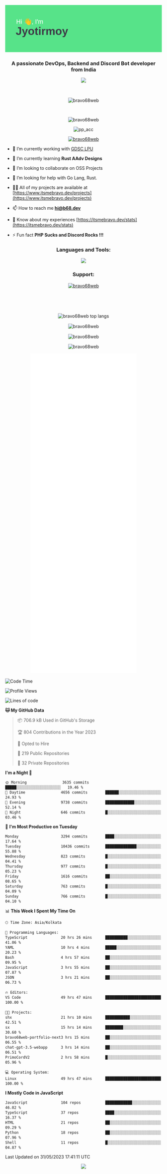 <p align="center"><img src="header.png"></p>
<h3 align="center">A passionate DevOps, Backend and Discord Bot developer from India</h3>

<p align="center"><a href="https://discord.com/users/457039372009865226"><img src="https://lanyard-profile-readme.vercel.app/api/457039372009865226"></a></p>
                           
<br>
<p align="center"> <img src="https://komarev.com/ghpvc/?username=bravo68web&label=Profile%20views&color=0e75b6&style=flat" alt="bravo68web" /> </p>
<br>


<p align="center"><img src="https://github-profile-trophy.vercel.app/?username=bravo68web&theme=discord&column=3&row=2" alt="bravo68web" /> </p>
<p align="center"><img src="https://osu-embed.b68dev.xyz/pp_acc" alt="pp_acc" /> </p>

<p align="center"> <a href="https://twitter.com/bravo68web" target="blank"><img src="https://img.shields.io/twitter/follow/bravo68web?logo=twitter&style=for-the-badge" alt="bravo68web" /></a> </p>

- 🔭 I’m currently working with [GDSC LPU](https://gdsclpu.live/)

- 🌱 I’m currently learning **Rust AAdv Designs**

- 👯 I’m looking to collaborate on OSS Projects

- 🤝 I’m looking for help with Go Lang, Rust.

- 👨‍💻 All of my projects are available at [https://www.itsmebravo.dev/projects](https://www.itsmebravo.dev/projects)

<!-- - 💬 Ask me about **DF Techs** -->

- 📫 How to reach me **hi@b68.dev**

- 📄 Know about my experiences [https://itsmebravo.dev/stats](https://itsmebravo.dev/stats)

- ⚡ Fun fact **PHP Sucks and Discord Rocks !!!**

<h3 align="center">Languages and Tools:</h3>
<p align="center"> 
<img src="https://skillicons.dev/icons?i=aws,bash,c,cs,cpp,cloudflare,css,dart,devto,discord,bots,docker,electron,ember,emotion,express,fastapi,figma,firebase,flask,gcp,git,github,githubactions,go,gitlab,graphql,heroku,html,ai,ipfs,js,jest,linux,md,mastodon,mongodb,neovim,netlify,nextjs,nginx,nodejs,postgres,postman,powershell,py,react,redis,regex,replit,rocket,rust,sqlite,mysql,stackoverflow,styledcomponents,supabase,sentry,solidity,svg,tailwind,tauri,twitter,ts,unity,v,vercel,vim,vite,wasm,webpack,workers&perline=8&theme=dark" />
</p>

<h3 align="center">Support:</h3>
<p align="center"><a href="https://www.buymeacoffee.com/bravo68web"> <img align="center" src="https://cdn.buymeacoffee.com/buttons/v2/default-yellow.png" height="50" width="210" alt="bravo68web" /></a></p><br><br>
<br>

<p align="center"> <img align="center" src="https://github-readme-stats-sync.vercel.app/api/top-langs?username=bravo68web&count_private=true&show_icons=true&theme=radical&border_radius=10&&langs_count=10&layout=compact" alt="bravo68web top langs" /></p>

<p align="center"> <img align="center" src="https://github-readme-stats-sync.vercel.app/api?username=bravo68web&count_private=true&show_icons=true&theme=radical&border_radius=10" alt="bravo68web" /></p>

<p align="center"> <img align="center" src="https://github-readme-streak-stats.herokuapp.com?user=bravo68web&theme=dracula&hide_border=true" alt="bravo68web" /></p>

<p align="center"> <img align="center" src="https://github-readme-stats-sync.vercel.app/api/wakatime?username=bravo68web&count_private=true&show_icons=true&theme=aura_dark&border_radius=10&&langs_count=10&layout=compact&range=last_7_days" alt="bravo68web" /></p>

<p align="center"><img src="https://raw.githubusercontent.com/BRAVO68WEB/BRAVO68WEB/master/github-metrics.svg"></p>

<!--START_SECTION:waka-->
![Code Time](http://img.shields.io/badge/Code%20Time-4%2C814%20hrs%2054%20mins-blue)

![Profile Views](http://img.shields.io/badge/Profile%20Views-54-blue)

![Lines of code](https://img.shields.io/badge/From%20Hello%20World%20I%27ve%20Written-58.1%20million%20lines%20of%20code-blue)

**🐱 My GitHub Data** 

> 📦 706.9 kB Used in GitHub's Storage 
 > 
> 🏆 804 Contributions in the Year 2023
 > 
> 💼 Opted to Hire
 > 
> 📜 219 Public Repositories 
 > 
> 🔑 32 Private Repositories 
 > 
**I'm a Night 🦉** 

```text
🌞 Morning                3635 commits        █████░░░░░░░░░░░░░░░░░░░░   19.46 % 
🌆 Daytime                4656 commits        ██████░░░░░░░░░░░░░░░░░░░   24.93 % 
🌃 Evening                9738 commits        █████████████░░░░░░░░░░░░   52.14 % 
🌙 Night                  646 commits         █░░░░░░░░░░░░░░░░░░░░░░░░   03.46 % 
```
📅 **I'm Most Productive on Tuesday** 

```text
Monday                   3294 commits        ████░░░░░░░░░░░░░░░░░░░░░   17.64 % 
Tuesday                  10436 commits       ██████████████░░░░░░░░░░░   55.88 % 
Wednesday                823 commits         █░░░░░░░░░░░░░░░░░░░░░░░░   04.41 % 
Thursday                 977 commits         █░░░░░░░░░░░░░░░░░░░░░░░░   05.23 % 
Friday                   1616 commits        ██░░░░░░░░░░░░░░░░░░░░░░░   08.65 % 
Saturday                 763 commits         █░░░░░░░░░░░░░░░░░░░░░░░░   04.09 % 
Sunday                   766 commits         █░░░░░░░░░░░░░░░░░░░░░░░░   04.10 % 
```


📊 **This Week I Spent My Time On** 

```text
🕑︎ Time Zone: Asia/Kolkata

💬 Programming Languages: 
TypeScript               20 hrs 26 mins      ██████████░░░░░░░░░░░░░░░   41.06 % 
YAML                     10 hrs 4 mins       █████░░░░░░░░░░░░░░░░░░░░   20.23 % 
Bash                     4 hrs 57 mins       ██░░░░░░░░░░░░░░░░░░░░░░░   09.95 % 
JavaScript               3 hrs 55 mins       ██░░░░░░░░░░░░░░░░░░░░░░░   07.87 % 
JSON                     3 hrs 21 mins       ██░░░░░░░░░░░░░░░░░░░░░░░   06.73 % 

🔥 Editors: 
VS Code                  49 hrs 47 mins      █████████████████████████   100.00 % 

🐱‍💻 Projects: 
shx                      21 hrs 10 mins      ███████████░░░░░░░░░░░░░░   42.51 % 
sx                       15 hrs 14 mins      ████████░░░░░░░░░░░░░░░░░   30.60 % 
bravo68web-portfolio-next3 hrs 15 mins       ██░░░░░░░░░░░░░░░░░░░░░░░   06.55 % 
chat-gpt-3.5-webapp      3 hrs 14 mins       ██░░░░░░░░░░░░░░░░░░░░░░░   06.51 % 
PrimoCordV2              2 hrs 58 mins       █░░░░░░░░░░░░░░░░░░░░░░░░   05.96 % 

💻 Operating System: 
Linux                    49 hrs 47 mins      █████████████████████████   100.00 % 
```

**I Mostly Code in JavaScript** 

```text
JavaScript               104 repos           ████████████░░░░░░░░░░░░░   46.02 % 
TypeScript               37 repos            ████░░░░░░░░░░░░░░░░░░░░░   16.37 % 
HTML                     21 repos            ██░░░░░░░░░░░░░░░░░░░░░░░   09.29 % 
Python                   18 repos            ██░░░░░░░░░░░░░░░░░░░░░░░   07.96 % 
Shell                    11 repos            █░░░░░░░░░░░░░░░░░░░░░░░░   04.87 % 
```




 Last Updated on 31/05/2023 17:41:11 UTC
<!--END_SECTION:waka-->

<p align="center"><img src="https://bravo68web.me/images/header_.png"></p>

